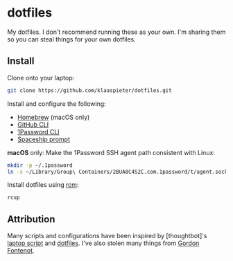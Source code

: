 dotfiles
========

My dotfiles. I don't recommend running these as your own. I'm sharing them so you can steal things for your own dotfiles.

Install
-------

Clone onto your laptop:

```sh
git clone https://github.com/klaaspieter/dotfiles.git
```

Install and configure the following:

- [Homebrew][Install Homebrew] (macOS only)
- [GitHub CLI]
- [1Password CLI]
- [Spaceship prompt] 

**macOS** only: Make the 1Password SSH agent path consistent with Linux:

```sh
mkdir -p ~/.1password
ln -s ~/Library/Group\ Containers/2BUA8C4S2C.com.1password/t/agent.sock ~/.1password/agent.sock
```

Install dotfiles using [rcm]:

```sh
rcup
```

Attribution
----------
Many scripts and configurations have been inspired by [thoughtbot]'s [laptop script][thoughtbot laptop repo] and [dotfiles][thoughtbot dotfiles repo]. I've also stolen many things from [Gordon Fontenot][Gordon's dotfiles].

[Install Homebrew]: https://docs.brew.sh/Installation
[GitHub CLI]: https://cli.github.com
[1Password CLI]: https://developer.1password.com/docs/cli
[Spaceship prompt]: https://spaceship-prompt.sh

[thoughtbot laptop repo]: https://github.com/thoughtbot/laptop
[thoughtbot dotfiles repo]: https://github.com/thoughtbot/dotfiles
[Gordon's dotfiles]: https://github.com/gfontenot/dotfiles
[rcm]: https://github.com/thoughtbot/rcm
